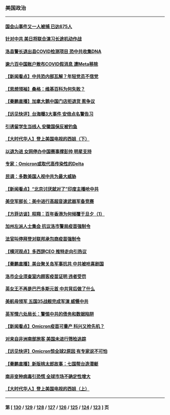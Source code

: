 ### 美国政治
---
#### [国会山事件又一人被捕 已达675人](../../pages/ncid1078159/n13411912.md) 
#### [针对中共 美日将联合演习长途机动作战](../../pages/ncid1078159/n13411570.md) 
#### [洛县警长退出县COVID检测项目 恐中共收集DNA](../../pages/ncid1078159/n13411356.md) 
#### [逾六百中国账户散布COVID假消息 遭Meta移除](../../pages/ncid1078159/n13411393.md) 
#### [【新闻看点】中共恐内部瓦解？年轻党员不信党](../../pages/ncid1078159/n13410692.md) 
#### [【思想领袖】桑格：维基百科为何失败？](../../pages/ncid1078159/n13385004.md) 
#### [【秦鹏直播】加拿大鹅中国门店拒退货 惹争议](../../pages/ncid1078159/n13411266.md) 
#### [【远见快评】台海曝3大事件 安倍点名警告习](../../pages/ncid1078159/n13411212.md) 
#### [引诱留学生当线人 安徽国保反被钓鱼](../../pages/ncid1078159/n13410912.md) 
#### [【大时代华人】登上美国电视的西姐（下）](../../pages/ncid1078159/n13408946.md) 
#### [以退为进 女网停办中国赛事撑彭帅 明星支持](../../pages/ncid1078159/n13411142.md) 
#### [专家：Omicron或取代高传染性的Delta](../../pages/ncid1078159/n13410791.md) 
#### [民调：多数美国人视中共为最大威胁](../../pages/ncid1078159/n13410543.md) 
#### [【新闻看点】“北京讨厌就对了”印度主播呛中共](../../pages/ncid1078159/n13408791.md) 
#### [美空军部长：美中进行高超音速武器军备竞赛](../../pages/ncid1078159/n13409243.md) 
#### [【方菲访谈】程翔：百年香港为何倾覆于旦夕（1）](../../pages/ncid1078159/n13408816.md) 
#### [加州左派人士集会 抗议洛市警局疫苗强制令](../../pages/ncid1078159/n13409171.md) 
#### [法官叫停拜登对联邦承包商疫苗强制令](../../pages/ncid1078159/n13408741.md) 
#### [【横河观点】多西辞CEO 推特走向引热议](../../pages/ncid1078159/n13408945.md) 
#### [【秦鹏直播】美台聚关岛军事抗共 中共被呛喜剧国](../../pages/ncid1078159/n13408913.md) 
#### [洛市企业须查室内顾客疫苗证明 违者受罚](../../pages/ncid1078159/n13408899.md) 
#### [英女王不再是巴巴多斯元首 中共背后做了什么](../../pages/ncid1078159/n13408530.md) 
#### [美航母领军 五国35战舰完成军演 威慑中共](../../pages/ncid1078159/n13408385.md) 
#### [英军情六处局长：警惕中共的债务和数据陷阱](../../pages/ncid1078159/n13408206.md) 
#### [【新闻看点】Omicron疫苗可量产 科兴又抢先机？](../../pages/ncid1078159/n13406417.md) 
#### [对来自非洲南部旅客 美国未进行筛检追踪](../../pages/ncid1078159/n13406749.md) 
#### [【远见快评】Omicron惊全球2原因 有专家说不可怕](../../pages/ncid1078159/n13406648.md) 
#### [【秦鹏直播】新版桃太郎故事：七国帮台造潜艇](../../pages/ncid1078159/n13406660.md) 
#### [南非变种病毒引恐慌 全球市场不确定性增大](../../pages/ncid1078159/n13406757.md) 
#### [【大时代华人】登上美国电视的西姐（上）](../../pages/ncid1078159/n13406473.md) 

---
#### 第 [ [130](./130.md) / [129](./129.md) / [128](./128.md) / [127](./127.md) / [126](./126.md) / [125](./125.md) / [124](./124.md) / [123](./123.md) ] 页
